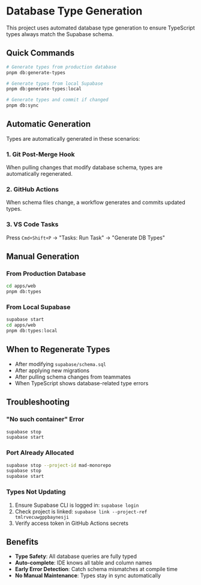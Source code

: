 # Database Type Generation

This project uses automated database type generation to ensure TypeScript types always match the Supabase schema.

## Quick Commands

```bash
# Generate types from production database
pnpm db:generate-types

# Generate types from local Supabase
pnpm db:generate-types:local

# Generate types and commit if changed
pnpm db:sync
```

## Automatic Generation

Types are automatically generated in these scenarios:

### 1. Git Post-Merge Hook
When pulling changes that modify database schema, types are automatically regenerated.

### 2. GitHub Actions
When schema files change, a workflow generates and commits updated types.

### 3. VS Code Tasks
Press `Cmd+Shift+P` → "Tasks: Run Task" → "Generate DB Types"

## Manual Generation

### From Production Database
```bash
cd apps/web
pnpm db:types
```

### From Local Supabase
```bash
supabase start
cd apps/web
pnpm db:types:local
```

## When to Regenerate Types

- After modifying `supabase/schema.sql`
- After applying new migrations
- After pulling schema changes from teammates
- When TypeScript shows database-related type errors

## Troubleshooting

### "No such container" Error
```bash
supabase stop
supabase start
```

### Port Already Allocated
```bash
supabase stop --project-id mad-monorepo
supabase stop
supabase start
```

### Types Not Updating
1. Ensure Supabase CLI is logged in: `supabase login`
2. Check project is linked: `supabase link --project-ref tmlrvecuwgppbaynesji`
3. Verify access token in GitHub Actions secrets

## Benefits

- **Type Safety**: All database queries are fully typed
- **Auto-complete**: IDE knows all table and column names
- **Early Error Detection**: Catch schema mismatches at compile time
- **No Manual Maintenance**: Types stay in sync automatically
